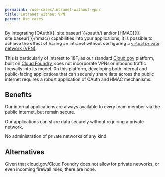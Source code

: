 ```yaml
---
permalink: /use-cases/intranet-without-vpn/
title: Intranet without VPN
parent: Use cases
---
```

By integrating [OAuth]({{ site.baseurl }}/oauth/) and/or
[HMAC]({{ site.baseurl }}/hmac/) capabilities into your applications, it is
possible to achieve the effect of having an intranet without configuring a
[virtual private network (VPN)](https://en.wikipedia.org/wiki/Virtual_private_network).

This is particularly of interest to 18F, as our standard
[Cloud.gov](https://cloud.gov/) platform, built on [Cloud
Foundry](https://www.cloudfoundry.org/), does not incorporate VPNs or inbound
traffic firewalls into its model. On this platform, developing both internal
and public-facing applications that can securely share data across the public
internet requires a robust application of OAuth and HMAC mechanisms.

## Benefits

Our internal applications are always available to every team member via the
public internet, but remain secure.

Our applications can share data securely without requiring a private network.

No administration of private networks of any kind.

## Alternatives

Given that cloud.gov/Cloud Foundry does not allow for private networks, or
even incoming firewall rules, there are none.
